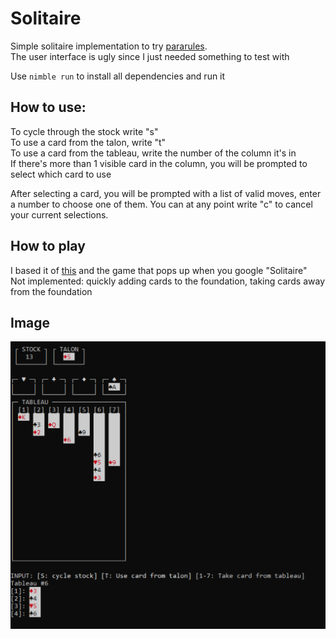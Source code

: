 # Solitaire
Simple solitaire implementation to try [pararules](https://github.com/paranim/pararules).  
The user interface is ugly since I just needed something to test with

Use `nimble run` to install all dependencies and run it  


## How to use:
To cycle through the stock write "s"  
To use a card from the talon, write "t"  
To use a card from the tableau, write the number of the column it's in  
If there's more than 1 visible card in the column, you will be prompted to select which card to use

After selecting a card, you will be prompted with a list of valid moves, enter a number to choose one of them.
You can at any point write "c" to cancel your current selections.

## How to play
I based it of [this](https://bicyclecards.com/how-to-play/solitaire/) and the game that pops up when you google "Solitaire"  
Not implemented: quickly adding cards to the foundation, taking cards away from the foundation



## Image
![Image of the game](https://raw.githubusercontent.com/ITR13/Pararules-Solitaire/main/img.png)